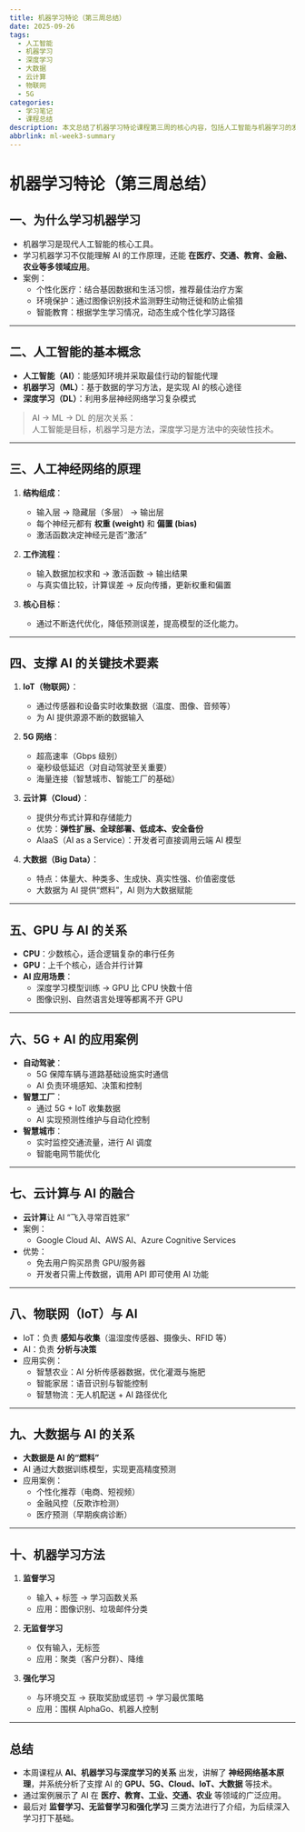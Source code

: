 ```yaml
---
title: 机器学习特论（第三周总结）
date: 2025-09-26
tags:
  - 人工智能
  - 机器学习
  - 深度学习
  - 大数据
  - 云计算
  - 物联网
  - 5G
categories:
  - 学习笔记
  - 课程总结
description: 本文总结了机器学习特论课程第三周的核心内容，包括人工智能与机器学习的发展背景、深度学习的基本原理、GPU 与 CPU 的差异、5G 与物联网的结合、云计算和大数据在 AI 中的作用。
abbrlink: ml-week3-summary
---
```


# 机器学习特论（第三周总结）

## 一、为什么学习机器学习
- 机器学习是现代人工智能的核心工具。  
- 学习机器学习不仅能理解 AI 的工作原理，还能 **在医疗、交通、教育、金融、农业等多领域应用**。  
- 案例：
  - 个性化医疗：结合基因数据和生活习惯，推荐最佳治疗方案  
  - 环境保护：通过图像识别技术监测野生动物迁徙和防止偷猎  
  - 智能教育：根据学生学习情况，动态生成个性化学习路径  

---

## 二、人工智能的基本概念
- **人工智能（AI）**：能感知环境并采取最佳行动的智能代理  
- **机器学习（ML）**：基于数据的学习方法，是实现 AI 的核心途径  
- **深度学习（DL）**：利用多层神经网络学习复杂模式  

> AI → ML → DL 的层次关系：  
> 人工智能是目标，机器学习是方法，深度学习是方法中的突破性技术。

---

## 三、人工神经网络的原理
1. **结构组成**：
   - 输入层 → 隐藏层（多层） → 输出层  
   - 每个神经元都有 **权重 (weight)** 和 **偏置 (bias)**  
   - 激活函数决定神经元是否“激活”  

2. **工作流程**：
   - 输入数据加权求和 → 激活函数 → 输出结果  
   - 与真实值比较，计算误差 → 反向传播，更新权重和偏置  

3. **核心目标**：  
   - 通过不断迭代优化，降低预测误差，提高模型的泛化能力。  

---

## 四、支撑 AI 的关键技术要素
1. **IoT（物联网）**：  
   - 通过传感器和设备实时收集数据（温度、图像、音频等）  
   - 为 AI 提供源源不断的数据输入  

2. **5G 网络**：  
   - 超高速率（Gbps 级别）  
   - 毫秒级低延迟（对自动驾驶至关重要）  
   - 海量连接（智慧城市、智能工厂的基础）  

3. **云计算（Cloud）**：  
   - 提供分布式计算和存储能力  
   - 优势：**弹性扩展、全球部署、低成本、安全备份**  
   - AIaaS（AI as a Service）：开发者可直接调用云端 AI 模型  

4. **大数据（Big Data）**：  
   - 特点：体量大、种类多、生成快、真实性强、价值密度低  
   - 大数据为 AI 提供“燃料”，AI 则为大数据赋能  

---

## 五、GPU 与 AI 的关系
- **CPU**：少数核心，适合逻辑复杂的串行任务  
- **GPU**：上千个核心，适合并行计算  
- **AI 应用场景**：  
  - 深度学习模型训练 → GPU 比 CPU 快数十倍  
  - 图像识别、自然语言处理等都离不开 GPU  

---

## 六、5G + AI 的应用案例
- **自动驾驶**：  
  - 5G 保障车辆与道路基础设施实时通信  
  - AI 负责环境感知、决策和控制  
- **智慧工厂**：  
  - 通过 5G + IoT 收集数据  
  - AI 实现预测性维护与自动化控制  
- **智慧城市**：  
  - 实时监控交通流量，进行 AI 调度  
  - 智能电网节能优化  

---

## 七、云计算与 AI 的融合
- **云计算**让 AI “飞入寻常百姓家”  
- 案例：
  - Google Cloud AI、AWS AI、Azure Cognitive Services  
- 优势：
  - 免去用户购买昂贵 GPU/服务器  
  - 开发者只需上传数据，调用 API 即可使用 AI 功能  

---

## 八、物联网（IoT）与 AI
- IoT：负责 **感知与收集**（温湿度传感器、摄像头、RFID 等）  
- AI：负责 **分析与决策**  
- 应用实例：
  - 智慧农业：AI 分析传感器数据，优化灌溉与施肥  
  - 智能家居：语音识别与智能控制  
  - 智慧物流：无人机配送 + AI 路径优化  

---

## 九、大数据与 AI 的关系
- **大数据是 AI 的“燃料”**  
- AI 通过大数据训练模型，实现更高精度预测  
- 应用案例：
  - 个性化推荐（电商、短视频）  
  - 金融风控（反欺诈检测）  
  - 医疗预测（早期疾病诊断）  

---

## 十、机器学习方法
1. **监督学习**  
   - 输入 + 标签 → 学习函数关系  
   - 应用：图像识别、垃圾邮件分类  

2. **无监督学习**  
   - 仅有输入，无标签  
   - 应用：聚类（客户分群）、降维  

3. **强化学习**  
   - 与环境交互 → 获取奖励或惩罚 → 学习最优策略  
   - 应用：围棋 AlphaGo、机器人控制  

---

## 总结
- 本周课程从 **AI、机器学习与深度学习的关系** 出发，讲解了 **神经网络基本原理**，并系统分析了支撑 AI 的 **GPU、5G、Cloud、IoT、大数据** 等技术。  
- 通过案例展示了 AI 在 **医疗、教育、工业、交通、农业** 等领域的广泛应用。  
- 最后对 **监督学习、无监督学习和强化学习** 三类方法进行了介绍，为后续深入学习打下基础。  
